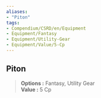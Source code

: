 ```yaml
---
aliases:
- "Piton"
tags:
- Compendium/CSRD/en/Equipment
- Equipment/Fantasy
- Equipment/Utility-Gear
- Equipment/Value/5-Cp
---
```


  
## Piton  
  
>  
> **Options :** Fantasy, Utility Gear  
> **Value :** 5 Cp